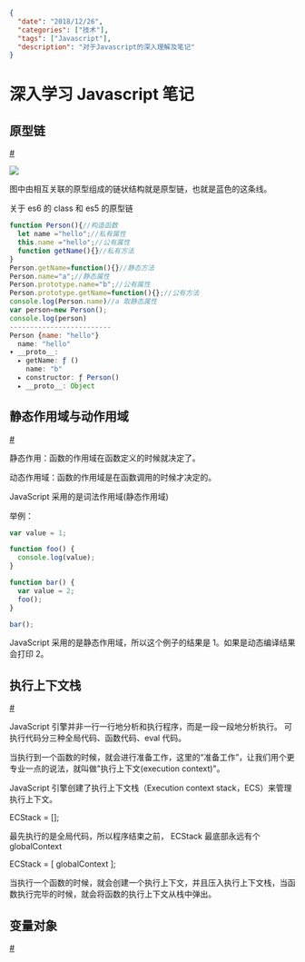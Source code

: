 ```json data
{
  "date": "2018/12/26",
  "categories": ["技术"],
  "tags": ["Javascript"],
  "description": "对于Javascript的深入理解及笔记"
}
```

# 深入学习 Javascript 笔记

## 原型链

[#](https://github.com/mqyqingfeng/Blog/issues/2)

![](https://github.com/mqyqingfeng/Blog/raw/master/Images/prototype5.png)

图中由相互关联的原型组成的链状结构就是原型链，也就是蓝色的这条线。

关于 es6 的 class 和 es5 的原型链

```js
function Person(){//构造函数
  let name ="hello";//私有属性
  this.name ="hello";//公有属性
  function getName(){}//私有方法
}
Person.getName=function(){}//静态方法
Person.name="a";//静态属性
Person.prototype.name="b";//公有属性
Person.prototype.getName=function(){};//公有方法
console.log(Person.name)//a 取静态属性
var person=new Person();
console.log(person)
-------------------------
Person {name: "hello"}
  name: "hello"
▾ __proto__:
  ▸ getName: ƒ ()
    name: "b"
  ▸ constructor: ƒ Person()
  ▸ __proto__: Object

```

## 静态作用域与动作用域

[#](https://github.com/mqyqingfeng/Blog/issues/3)

静态作用：函数的作用域在函数定义的时候就决定了。

动态作用域：函数的作用域是在函数调用的时候才决定的。

JavaScript 采用的是词法作用域(静态作用域)

举例：

```js
var value = 1;

function foo() {
  console.log(value);
}

function bar() {
  var value = 2;
  foo();
}

bar();
```

JavaScript 采用的是静态作用域，所以这个例子的结果是 1。如果是动态编译结果会打印 2。

## 执行上下文栈

[#](https://github.com/mqyqingfeng/Blog/issues/4)

JavaScript 引擎并非一行一行地分析和执行程序，而是一段一段地分析执行。
可执行代码分三种全局代码、函数代码、eval 代码。

当执行到一个函数的时候，就会进行准备工作，这里的“准备工作”，让我们用个更专业一点的说法，就叫做"执行上下文(execution context)"。

JavaScript 引擎创建了执行上下文栈（Execution context stack，ECS）来管理执行上下文。

ECStack = [];

最先执行的是全局代码，所以程序结束之前， ECStack 最底部永远有个 globalContext

ECStack = [
globalContext
];

当执行一个函数的时候，就会创建一个执行上下文，并且压入执行上下文栈，当函数执行完毕的时候，就会将函数的执行上下文从栈中弹出。

## 变量对象

[#](https://github.com/mqyqingfeng/Blog/issues/5)
